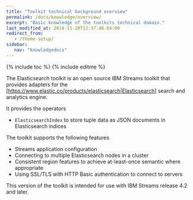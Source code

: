 ```yaml
---
title: "Toolkit technical background overview"
permalink: /docs/knowledge/overview/
excerpt: "Basic knowledge of the toolkits technical domain."
last_modified_at: 2018-11-20T12:37:48-04:00
redirect_from:
   - /theme-setup/
sidebar:
   nav: "knowledgedocs"
---
```

{% include toc %}
{% include editme %}

The Elasticsearch toolkit is an open source IBM Streams toolkit that provides adapters for the 
[https://www.elastic.co/products/elasticsearch|Elasticsearch] search and analytics engine.

It provides the operators
* `ElasticsearchIndex` to store tuple data as JSON documents in Elasticsearch indices

The toolkit supports the following features
* Streams application configuration
* Connecting to multiple Elasticsearch nodes in a cluster
* Consistent region features to achieve at-least-once semantic where appropriate
* Using SSL/TLS with HTTP Basic authentication to connect to servers

This version of the toolkit is intended for use with IBM Streams release 4.2 and later.
